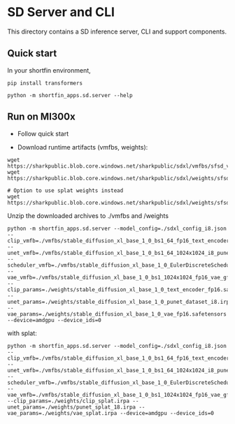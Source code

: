 # SD Server and CLI

This directory contains a SD inference server, CLI and support components.


## Quick start

In your shortfin environment,
```
pip install transformers

```
```
python -m shortfin_apps.sd.server --help
```

## Run on MI300x

 - Follow quick start

 - Download runtime artifacts (vmfbs, weights):

```
wget https://sharkpublic.blob.core.windows.net/sharkpublic/sdxl/vmfbs/sfsd_vmfbs_gfx942_1023.zip
wget https://sharkpublic.blob.core.windows.net/sharkpublic/sdxl/weights/sfsd_weights_1023.zip

# Option to use splat weights instead
wget https://sharkpublic.blob.core.windows.net/sharkpublic/sdxl/weights/sfsd_splat_1023.zip

```
Unzip the downloaded archives to ./vmfbs and /weights

```
python -m shortfin_apps.sd.server --model_config=./sdxl_config_i8.json --clip_vmfb=./vmfbs/stable_diffusion_xl_base_1_0_bs1_64_fp16_text_encoder_gfx942.vmfb --unet_vmfb=./vmfbs/stable_diffusion_xl_base_1_0_bs1_64_1024x1024_i8_punet_gfx942.vmfb --scheduler_vmfb=./vmfbs/stable_diffusion_xl_base_1_0_EulerDiscreteScheduler_bs1_1024x1024_fp16_20_gfx942.vmfb --vae_vmfb=./vmfbs/stable_diffusion_xl_base_1_0_bs1_1024x1024_fp16_vae_gfx942.vmfb --clip_params=./weights/stable_diffusion_xl_base_1_0_text_encoder_fp16.safetensors --unet_params=./weights/stable_diffusion_xl_base_1_0_punet_dataset_i8.irpa --vae_params=./weights/stable_diffusion_xl_base_1_0_vae_fp16.safetensors --device=amdgpu --device_ids=0
```
with splat:
```
python -m shortfin_apps.sd.server --model_config=./sdxl_config_i8.json --clip_vmfb=./vmfbs/stable_diffusion_xl_base_1_0_bs1_64_fp16_text_encoder_gfx942.vmfb --unet_vmfb=./vmfbs/stable_diffusion_xl_base_1_0_bs1_64_1024x1024_i8_punet_gfx942.vmfb --scheduler_vmfb=./vmfbs/stable_diffusion_xl_base_1_0_EulerDiscreteScheduler_bs1_1024x1024_fp16_20_gfx942.vmfb --vae_vmfb=./vmfbs/stable_diffusion_xl_base_1_0_bs1_1024x1024_fp16_vae_gfx942.vmfb --clip_params=./weights/clip_splat.irpa --unet_params=./weights/punet_splat_18.irpa --vae_params=./weights/vae_splat.irpa --device=amdgpu --device_ids=0
```
